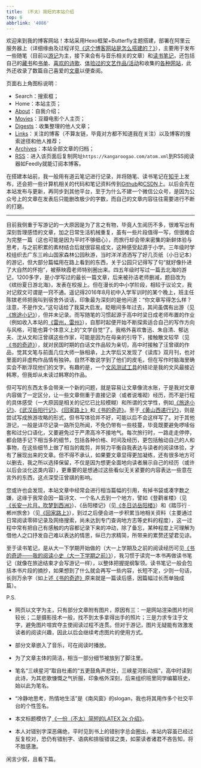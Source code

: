 ```yaml
---
title: （不太）简短的本站介绍
top: 6
abbrlink: '4086'
---
```


欢迎来到我的博客网站！本站采用Hexo框架+Butterfly主题搭建，部署在阿里云服务器上（详细缘由及过程详见[《这个博客网站是怎么搭建的？》](../18e4/)），主要用于发布一些随笔（目前以[游记](../../categories/%E6%B8%B8%E8%AE%B0/)为主，接下来会有与音乐相关的文章）和[读书笔记](../../categories/%E8%AF%BB%E4%B9%A6%E7%AC%94%E8%AE%B0/)，还包括自己的[藏书](../fcfb/)和[书单](../7f1c/)、[喜欢的诗歌](../fa36/)、[体验过的文艺作品/活动](../cbba/)和收集的[各种网站](../31d1/)，此外还收录了数篇自己喜爱的[文章](../../digests/)以便查阅。

页面右上角图标说明：
- Search：搜索框；
- Home：本站主页；
- [About](../../about/)：自我介绍；
- [Movies](../../movies/)：豆瓣电影个人主页；
- [Digests](../../digests/)：收集整理的他人文章；
- [Links](../../links/)：关注的博客（不算友链，毕竟对方都不知道我在关注）以及博客的搜索途径和他人推荐；
- [Archives](../../archives/)：本站全部文章的归档；
- [RSS](../../atom.xml)：进入该页面后复制网址`https://kangaroogao.com/atom.xml`到RSS阅读器如Feedly就能订阅本博客。

在搭建本站前，我一般用有道云笔记进行记录，并将随笔、读书笔记在[知乎](https://www.zhihu.com/people/95-9-17-28-56)上发布，还会把一些计算机相关的代码和笔记资料传到[Github](https://github.com/gmh1627)和[CSDN](https://blog.csdn.net/weixin_73004416?spm=1011.2124.3001.5343)上。以后会先在本站发布与更新，再同步到其他平台，至于为什么不建一个微信公众号，是因为公众号上的文章在发表后只能删改极少的字数，而自己的文章内容往往需要进行不断的打磨。

---

目前我侧重于写游记的一大原因是为了言之有物，毕竟人生阅历不多，很难写出有深刻哲理感悟的文章，加之日常生活机械重复，虽有一些片段值得一写，但很难合为完整一篇（这也可能是因为平时不够细心），而旅行却会带来密集的新鲜体验与思考，与之前积累的素材结合后就很容易成文，这种感受起源于小学。三年级时学校组织去广东三岭山国家森林公园秋游，当时洋洋洒洒写了好几页纸（小日记本）的游记，但大部分篇幅用在路上看到的东西，关于公园只记得写了句“就好像扑进了大自然的怀抱”，被蔡映霞老师特别圈出来。四五年级时写过一篇去北海的游记，1200多字，是小学写过的最长一篇文章，后来被孙洁老师删减，题目改为《缤纷夏日游北海》，发表在校报上。但在漫长的中小学阶段，相较于议论文，我对记叙文可谓是一窍不通。遥记得2016年8月初中入学军训时的某个晚上，班主任陈镔老师把我叫到宿舍外谈话，印象最为深刻的是他问道：“你文章写得怎么样？注意，不是作文。”这句话给了我莫大启发。眨眼间多年过去，其间虽偶有出游（见[《旅途小记》](../9e84/)），但并未记录。而写随笔的习惯起源于高中时梁日成老师布置的作业（例如收入本站的[《雷州，雷州》](../4cde/)），自那时起便开始不断探索适合自己的写作方向与风格，可能也算个体意义上的“文学自觉”了。我格外喜欢鲁迅、朱自清、郁达夫、沈从文和汪曾祺这些作家，可能是因为在母亲的引导下，接触散文较早（见[《书的奇迹》](../d4b0/)），就对民国时期的白话文作品较为亲切，高中时接触了汪曾祺的作品，觉其文笔与前面几位大师一脉相承，上大学后又发现了《读库》双月刊，也对里面的非虚构作品情有独钟。自然不敢说学到了他们的皮毛，但在写作时脑海里确实会不断浮现他们的文字。有趣的是，一个[文风测试工具](https://testurtext.us/)的结论是我的文风最接近韩寒，但我却从未读过韩寒的作品。

但可写的东西太多会带来一个新的问题，就是容易让文章像流水账，于是我对文章内容做了一定区分，让一些文章侧重于直接记录（或者说堆砌）经历，而不是行程的具体感受（一大原因是相关的记忆已比较模糊）和所谓的文学性，例如[《旅途小记》](../9e84/)、[《武汉岳阳行记》](../6385/)、[《回家路上》](../bb58/)和[《书的奇迹》](../d4b0/)。至于[《黄山西递行记》](../e08f/)，则是尝试写成旅游攻略的形式，但书写体验并不好，可能以后不会这样写了。对于其他游记，一般是详尽记录一路所见所闻，不免仍带有一些枝蔓，毕竟既要避免啰嗦俗套和过分口语化，又要避免过于严肃高冷不接地气。每次旅行时，一路走走停停，都会随手记下相当多的细节，包括各种价格、时间及经历，更包括触动自己的人和事物，在这些细节上做了相当的裁剪，并努力平衡自我表达与读者的阅读体验，才有了展现出来的文章。但不得不承认，如果要文章显得更加凝练，还有很多地方可以删去，我之所以选择保留，不仅是因为想更全面地向读者展示自己的经历（或许以后会淡化这类内容），更重要的是想通过这些看似无关紧要的内容表达一些意在言外的东西，这点深受汪曾祺的影响。

您或许也会发现，本站文章中经常会进行相当篇幅的引用，有掉书袋或凑字数之嫌，这缘于我常会因一篇诗文、一个名人去到一个地方，譬如《登鹳雀楼》（见[《长安一片月，吹梦到西洲》](../439b/)）、《岳阳楼记》（见[《冬日访岳阳楼》](../1fb2/)）和《踏莎行 · 郴州旅舍》（见[《回家路上》](../bb58/)），到过之后便会进一步积累当地相关资料（主要通过日常阅读零碎记录及网络搜索，尚未达到专门查询地方志等史料的程度），这一过程中常有把自己有感触的内容都记录下来的冲动，除了备忘，某种程度上可理解为借他人之口抒发自己难以表达的情思，纵已力求精简，所带来的累赘还望君见谅。

至于读书笔记，是从大一下学期开始做的（大一上学期及之前的阅读经历可见[《书的奇迹——我的阅读小史（大一下学期之前）》](../d4b0/)），我习惯于读完一本书再做读书笔记（就像在旅途结束才会写游记一样），以整体把握提纲掣领。读书笔记一般会包括本书片段的摘抄，如果想到了什么就会再写一些内容，长短不定，少则一句话，长则万余字（如上述[《书的奇迹》](../d4b0/)原来就是一篇读后感，因篇幅过长而单独成篇）。

P.S. 
- 网页以文字为主，只有部分文章附有图片，原因有三：一是网站渲染图片时间较长；二是摄影技术一般，找不到太多拿得出手的照片；三是力求专注于文字，避免图片喧宾夺主使阅读过程不连贯。但对于游记，图片无疑能有效激发读者的阅读兴趣，因此以后会继续考虑图片的使用方式。

- 部分文章嵌入了音乐，可在阅读时播放。

- 为了文章主体的简洁，相当一部分细节被放到了脚注里。

- 笔名“三峡星河”取自杜甫的“五更鼓角声悲壮，三峡星河影动摇”，高中时读到此诗，为其悲歌慷慨之气折服，印象格外深刻，后来组织班里同学编纂班史，始以此为笔名。

- “冷静地思考，热情地生活”是《南风窗》的slogan，我也将其用作多个社交平台的个性签名。

- 本文标题模仿了[《一份（不太）简短的LATEX $2\epsilon$ 介绍》](https://texdoc.org/serve/lshort-zh-cn.pdf/0)。

- 本人对错别字深恶痛绝，平时见到书上的错别字总会圈出，本站内容虽已经过反复校对，恐仍有错别字、语病和排版错误之类，如蒙读者诸君不吝告知，将不胜感激。
  
闲言少叙，且看下篇。